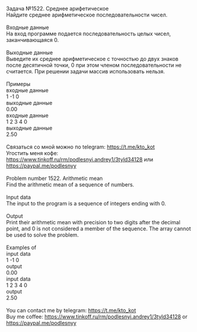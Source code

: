 Задача №1522. Среднее арифетическое<br />Найдите среднее арифметическое последовательности чисел.<br /><br />Входные данные<br />На вход программе подается последовательность целых чисел, заканчивающаяся 0.<br /><br />Выходные данные<br />Выведите их среднее арифметическое с точностью до двух знаков после десятичной точки, 0 при этом членом последовательности не считается. При решении задачи массив использовать нельзя.<br /><br />Примеры<br />входные данные<br />1 -1 0<br />выходные данные<br />0.00<br />входные данные<br />1 2 3 4 0<br />выходные данные<br />2.50<br /><br />Связаться со мной можно по telegram: https://t.me/kto_kot<br />Угостить меня кофе: https://www.tinkoff.ru/rm/podlesnyi.andrey1/3tyld34128 или https://paypal.me/podlesnyy<br /><br />Problem number 1522. Arithmetic mean<br />Find the arithmetic mean of a sequence of numbers.<br /><br />Input data<br />The input to the program is a sequence of integers ending with 0.<br /><br />Output<br />Print their arithmetic mean with precision to two digits after the decimal point, and 0 is not considered a member of the sequence. The array cannot be used to solve the problem.<br /><br />Examples of<br />input data<br />1 -1 0<br />output<br />0.00<br />input data<br />1 2 3 4 0<br />output<br />2.50<br /><br /> You can contact me by telegram: https://t.me/kto_kot <br /> Buy me coffee: https://www.tinkoff.ru/rm/podlesnyi.andrey1/3tyld34128 or https://paypal.me/podlesnyy